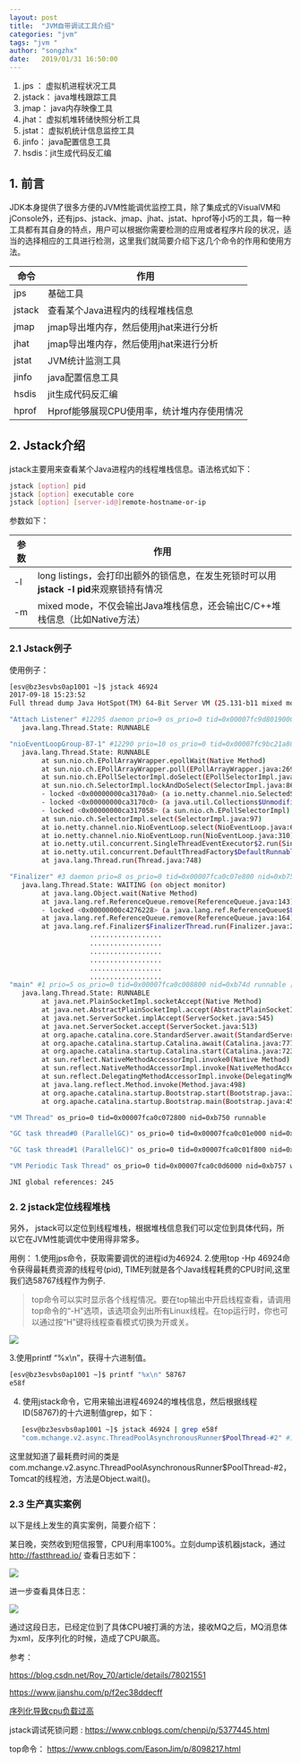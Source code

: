```yaml
---
layout: post
title:  "JVM自带调试工具介绍"
categories: "jvm"
tags: "jvm "
author: "songzhx"
date:   2019/01/31 16:50:00 
---
```


1. jps ： 虚拟机进程状况工具
2. jstack： java堆栈跟踪工具
3. jmap： java内存映像工具
4. jhat： 虚拟机堆转储快照分析工具
5. jstat： 虚拟机统计信息监控工具
6. jinfo： java配置信息工具
7. hsdis：jit生成代码反汇编



## 1. 前言

​	JDK本身提供了很多方便的JVM性能调优监控工具，除了集成式的VisualVM和jConsole外，还有jps、jstack、jmap、jhat、jstat、hprof等小巧的工具，每一种工具都有其自身的特点，用户可以根据你需要检测的应用或者程序片段的状况，适当的选择相应的工具进行检测，这里我们就简要介绍下这几个命令的作用和使用方法。



|命令|作用|
| ---- | ---- |
|jps|	基础工具|
|jstack|查看某个Java进程内的线程堆栈信息|
|jmap|	jmap导出堆内存，然后使用jhat来进行分析|
|jhat|	jmap导出堆内存，然后使用jhat来进行分析|
|jstat|	JVM统计监测工具|
|jinfo|java配置信息工具|
|hsdis|jit生成代码反汇编|
|hprof|Hprof能够展现CPU使用率，统计堆内存使用情况|



##  2. Jstack介绍

jstack主要用来查看某个Java进程内的线程堆栈信息。语法格式如下：

```bash
jstack [option] pid  
jstack [option] executable core  
jstack [option] [server-id@]remote-hostname-or-ip
```

参数如下：

| 参数 | 作用                                                         |
| ---- | ------------------------------------------------------------ |
| -l   | long listings，会打印出额外的锁信息，在发生死锁时可以用**jstack -l pid**来观察锁持有情况 |
| -m   | mixed mode，不仅会输出Java堆栈信息，还会输出C/C++堆栈信息（比如Native方法） |



### 2.1 Jstack例子

使用例子：

```bash
[esv@bz3esvbs0ap1001 ~]$ jstack 46924
2017-09-18 15:23:52
Full thread dump Java HotSpot(TM) 64-Bit Server VM (25.131-b11 mixed mode):

"Attach Listener" #12295 daemon prio=9 os_prio=0 tid=0x00007fc9d8019000 nid=0x2656 waiting on condition [0x0000000000000000]
   java.lang.Thread.State: RUNNABLE

"nioEventLoopGroup-87-1" #12290 prio=10 os_prio=0 tid=0x00007fc9bc21a800 nid=0x72e runnable [0x00007fc9dc5b8000]
   java.lang.Thread.State: RUNNABLE
        at sun.nio.ch.EPollArrayWrapper.epollWait(Native Method)
        at sun.nio.ch.EPollArrayWrapper.poll(EPollArrayWrapper.java:269)
        at sun.nio.ch.EPollSelectorImpl.doSelect(EPollSelectorImpl.java:93)
        at sun.nio.ch.SelectorImpl.lockAndDoSelect(SelectorImpl.java:86)
        - locked <0x00000000ca3170a0> (a io.netty.channel.nio.SelectedSelectionKeySet)
        - locked <0x00000000ca3170c0> (a java.util.Collections$UnmodifiableSet)
        - locked <0x00000000ca317058> (a sun.nio.ch.EPollSelectorImpl)
        at sun.nio.ch.SelectorImpl.select(SelectorImpl.java:97)
        at io.netty.channel.nio.NioEventLoop.select(NioEventLoop.java:622)
        at io.netty.channel.nio.NioEventLoop.run(NioEventLoop.java:310)
        at io.netty.util.concurrent.SingleThreadEventExecutor$2.run(SingleThreadEventExecutor.java:111)
        at io.netty.util.concurrent.DefaultThreadFactory$DefaultRunnableDecorator.run(DefaultThreadFactory.java:137)
        at java.lang.Thread.run(Thread.java:748)

"Finalizer" #3 daemon prio=8 os_prio=0 tid=0x00007fca0c07e800 nid=0xb752 in Object.wait() [0x00007fc9fcdfc000]
   java.lang.Thread.State: WAITING (on object monitor)
        at java.lang.Object.wait(Native Method)
        at java.lang.ref.ReferenceQueue.remove(ReferenceQueue.java:143)
        - locked <0x00000000c4276228> (a java.lang.ref.ReferenceQueue$Lock)
        at java.lang.ref.ReferenceQueue.remove(ReferenceQueue.java:164)
        at java.lang.ref.Finalizer$FinalizerThread.run(Finalizer.java:209)
                    ..................
                    ..................
                    ..................
                    ..................
                    ..................
                    ..................
"main" #1 prio=5 os_prio=0 tid=0x00007fca0c008800 nid=0xb74d runnable [0x00007fca12939000]
   java.lang.Thread.State: RUNNABLE
        at java.net.PlainSocketImpl.socketAccept(Native Method)
        at java.net.AbstractPlainSocketImpl.accept(AbstractPlainSocketImpl.java:409)
        at java.net.ServerSocket.implAccept(ServerSocket.java:545)
        at java.net.ServerSocket.accept(ServerSocket.java:513)
        at org.apache.catalina.core.StandardServer.await(StandardServer.java:451)
        at org.apache.catalina.startup.Catalina.await(Catalina.java:777)
        at org.apache.catalina.startup.Catalina.start(Catalina.java:723)
        at sun.reflect.NativeMethodAccessorImpl.invoke0(Native Method)
        at sun.reflect.NativeMethodAccessorImpl.invoke(NativeMethodAccessorImpl.java:62)
        at sun.reflect.DelegatingMethodAccessorImpl.invoke(DelegatingMethodAccessorImpl.java:43)
        at java.lang.reflect.Method.invoke(Method.java:498)
        at org.apache.catalina.startup.Bootstrap.start(Bootstrap.java:321)
        at org.apache.catalina.startup.Bootstrap.main(Bootstrap.java:455)

"VM Thread" os_prio=0 tid=0x00007fca0c072800 nid=0xb750 runnable 

"GC task thread#0 (ParallelGC)" os_prio=0 tid=0x00007fca0c01e000 nid=0xb74e runnable 

"GC task thread#1 (ParallelGC)" os_prio=0 tid=0x00007fca0c01f800 nid=0xb74f runnable 

"VM Periodic Task Thread" os_prio=0 tid=0x00007fca0c0d6000 nid=0xb757 waiting on condition 

JNI global references: 245
```



### 2. 2 jstack定位线程堆栈

另外， jstack可以定位到线程堆栈，根据堆栈信息我们可以定位到具体代码，所以它在JVM性能调优中使用得非常多。 

用例： 
1.使用jps命令，获取需要调优的进程id为46924. 
2.使用top -Hp 46924命令获得最耗费资源的线程号(pid), TIME列就是各个Java线程耗费的CPU时间,这里我们选58767线程作为例子.

> top命令可以实时显示各个线程情况。要在top输出中开启线程查看，请调用top命令的“-H”选项，该选项会列出所有Linux线程。在top运行时，你也可以通过按“H”键将线程查看模式切换为开或关。

![](https://tva1.sinaimg.cn/large/006y8mN6gy1g6fcr0guyij30rv0h2tr8.jpg)

3.使用printf “%x\n”，获得十六进制值。

```bash
[esv@bz3esvbs0ap1001 ~]$ printf "%x\n" 58767
e58f
```

4. 使用jstack命令，它用来输出进程46924的堆栈信息，然后根据线程ID(58767)的十六进制值grep，如下：

```bash
   [esv@bz3esvbs0ap1001 ~]$ jstack 46924 | grep e58f
   "com.mchange.v2.async.ThreadPoolAsynchronousRunner$PoolThread-#2" #12278 daemon prio=5 os_prio=0 tid=0x00007fc9e40cf000 nid=0xe58f in Object.wait() [0x00007fc9b5353000]
```

这里就知道了最耗费时间的类是com.mchange.v2.async.ThreadPoolAsynchronousRunner$PoolThread-#2，Tomcat的线程池，方法是Object.wait()。

### 2.3 生产真实案例

以下是线上发生的真实案例，简要介绍下：

某日晚，突然收到短信报警，CPU利用率100%。立刻dump该机器jstack，通过 http://fastthread.io/ 查看日志如下：



![](https://tva1.sinaimg.cn/large/006y8mN6gy1g6fcr2qixtj30hs0ay41c.jpg)



进一步查看具体日志：

![](https://tva1.sinaimg.cn/large/006y8mN6gy1g6fcr38i0pj30hs0bljws.jpg)



通过这段日志，已经定位到了具体CPU被打满的方法，接收MQ之后，MQ消息体为xml，反序列化的时候，造成了CPU飙高。



参考：

<https://blog.csdn.net/Roy_70/article/details/78021551>

https://www.jianshu.com/p/f2ec38ddecff

[序列化导致cpu负载过高](<https://blog.csdn.net/qq_40827593/article/details/86747644>)

jstack调试死锁问题 : https://www.cnblogs.com/chenpi/p/5377445.html

top命令： https://www.cnblogs.com/EasonJim/p/8098217.html

